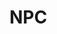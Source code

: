 # NPC
<script src="../../../assets/scripts/alts.js"></script>
<script type="text/javascript">display_alt("npcs")</script>

